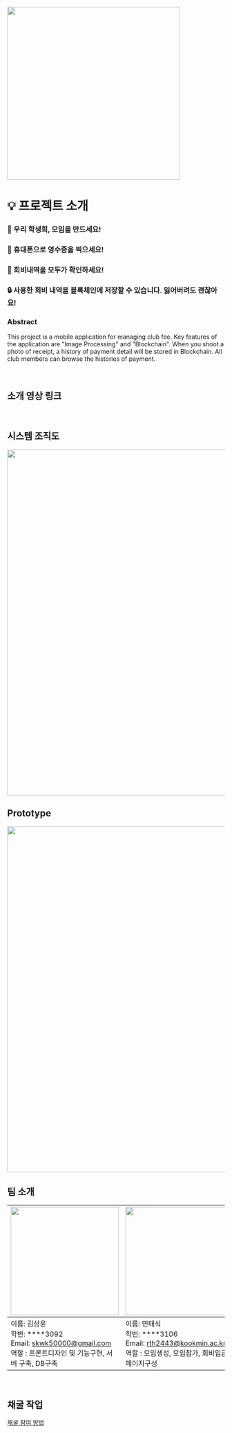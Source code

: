 </br>

<img src="https://user-images.githubusercontent.com/24891555/166401824-f2359a8c-6d8a-45f3-b7a3-0979e2cfa09c.png" width=400>

</br>

# 💡 프로젝트 소개

### 👥 우리 학생회, 모임을 만드세요!

### 🧾 휴대폰으로 영수증을 찍으세요!

### 👀 회비내역을 모두가 확인하세요!

### 🔒 사용한 회비 내역을 블록체인에 저장할 수 있습니다. 잃어버려도 괜찮아요!

### Abstract

This project is a mobile application for managing club fee. Key features of the application are "Image Processing" and "Blockchain".
When you shoot a photo of receipt, a history of payment detail will be stored in Blockchain.
All club members can browse the histories of payment.

</br>

## 소개 영상 링크

</br>

## 시스템 조직도
<img src="https://user-images.githubusercontent.com/24891555/168531064-df515b6c-813e-4606-9769-42dca069dc2e.jpg" width=800 >



</br>

## Prototype
<img src="https://user-images.githubusercontent.com/24891555/165309468-fce96b5d-7186-4d5c-b60a-f6c5caa775b5.PNG" width=800>


</br>

## 팀 소개


|<img src="https://ifh.cc/g/J9csdn.jpg" width="250" height="250">|<img src="https://user-images.githubusercontent.com/24891555/160340738-9ab2ce92-001f-44a6-a4cf-e6c6597be2b4.jpeg" width="250">|<img src="https://user-images.githubusercontent.com/24891555/160343995-d313df3f-b252-4271-800e-4ff67111336f.jpg" width="250">|
|:--|:--|:--|
|이름: 김상윤 </br> 학번: ****3092 </br> Email: skwk50000@gmail.com </br> 역할 : 프론트디자인 및 기능구현, 서버 구축, DB구축|이름: 민태식 </br> 학번: ****3106 </br> Email: rth2443@kookmin.ac.kr </br> 역할 : 모임생성, 모임참가, 회비입금 페이지구성|이름: 안성열 </br> 학번: ****3121 </br> Email: zxcv123594@gmail.com </br> 역할 : 블록체인, 서버, AWS|

</br>

## 채굴 작업
[채굴 참여 방법](https://github.com/kookmin-sw/capstone-2022-03/blob/master/mineTutorial.md)

</br>


